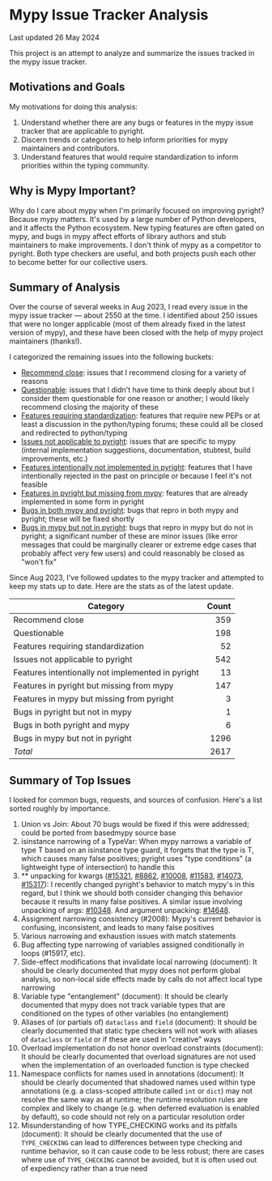 # Mypy Issue Tracker Analysis
Last updated 26 May 2024

This project is an attempt to analyze and summarize the issues tracked in the mypy issue tracker.

## Motivations and Goals
My motivations for doing this analysis:
1. Understand whether there are any bugs or features in the mypy issue tracker that are applicable to pyright.
2. Discern trends or categories to help inform priorities for mypy maintainers and contributors.
3. Understand features that would require standardization to inform priorities within the typing community.

## Why is Mypy Important?
Why do I care about mypy when I'm primarily focused on improving pyright? Because mypy matters. It's used by a large number of Python developers, and it affects the Python ecosystem. New typing features are often gated on mypy, and bugs in mypy affect efforts of library authors and stub maintainers to make improvements. I don't think of mypy as a competitor to pyright. Both type checkers are useful, and both projects push each other to become better for our collective users.

## Summary of Analysis
Over the course of several weeks in Aug 2023, I read every issue in the mypy issue tracker — about 2550 at the time. I identified about 250 issues that were no longer applicable (most of them already fixed in the latest version of mypy), and these have been closed with the help of mypy project maintainers (thanks!).

I categorized the remaining issues into the following buckets:
* [Recommend close](https://github.com/erictraut/mypy_issues/blob/main/recommend_close.md#features-and-bugs-that-i-recommend-closing): issues that I recommend closing for a variety of reasons
* [Questionable](https://github.com/erictraut/mypy_issues/blob/main/questionable.md#features-and-bugs-that-are-questionable): issues that I didn't have time to think deeply about but I consider them questionable for one reason or another; I would likely recommend closing the majority of these
* [Features requiring standardization](https://github.com/erictraut/mypy_issues/blob/main/questionable.md#features-and-bugs-that-are-questionable): features that require new PEPs or at least a discussion in the python/typing forums; these could all be closed and redirected to python/typing
* [Issues not applicable to pyright](https://github.com/erictraut/mypy_issues/blob/main/not_applicable.md#issues-not-applicable-to-pyright): issues that are specific to mypy (internal implementation suggestions, documentation, stubtest, build improvements, etc.)
* [Features intentionally not implemented in pyright](https://github.com/erictraut/mypy_issues/blob/main/features.md#features-intentionally-not-supported-in-pyright): features that I have intentionally rejected in the past on principle or because I feel it's not feasible
* [Features in pyright but missing from mypy](https://github.com/erictraut/mypy_issues/blob/main/features.md#features-supported-in-pyright-but-missing-from-mypy): features that are already implemented in some form in pyright
* [Bugs in both mypy and pyright](https://github.com/erictraut/mypy_issues/blob/main/bugs.md#bugs-in-both-mypy-and-pyright): bugs that repro in both mypy and pyright; these will be fixed shortly
* [Bugs in mypy but not in pyright](https://github.com/erictraut/mypy_issues/blob/main/bugs.md#bugs-in-mypy-but-not-in-pyright): bugs that repro in mypy but do not in pyright; a significant number of these are minor issues (like error messages that could be marginally clearer or extreme edge cases that probably affect very few users) and could reasonably be closed as "won't fix"

Since Aug 2023, I've followed updates to the mypy tracker and attempted to keep my stats up to date. Here are the stats as of the latest update.


| Category                                          | Count |
| ------------------------------------------------- | ----: |
| Recommend close                                   |  359  |
| Questionable                                      |  198  |
| Features requiring standardization                |   52  |
| Issues not applicable to pyright                  |  542  |
| Features intentionally not implemented in pyright |   13  |
| Features in pyright but missing from mypy         |  147  |
| Features in mypy but missing from pyright         |    3  |
| Bugs in pyright but not in mypy                   |    1  |
| Bugs in both pyright and mypy                     |    6  |
| Bugs in mypy but not in pyright                   | 1296  |
| _Total_                                           | 2617  |


## Summary of Top Issues

I looked for common bugs, requests, and sources of confusion. Here's a list sorted roughly by importance.

1. Union vs Join: About 70 bugs would be fixed if this were addressed; could be ported from basedmypy source base
2. isinstance narrowing of a TypeVar: When mypy narrows a variable of type T based on an isinstance type guard, it forgets that the type is T, which causes many false positives; pyright uses "type conditions" (a lightweight type of intersection) to handle this
3. \*\* unpacking for kwargs ([#15321](https://github.com/python/mypy/issues/15321), [#8862](https://github.com/python/mypy/issues/8862), [#10008](https://github.com/python/mypy/issues/10008), [#11583](https://github.com/python/mypy/issues/11583), [#14073](https://github.com/python/mypy/issues/14073), [#15317](https://github.com/python/mypy/issues/15317)): I recently changed pyright's behavior to match mypy's in this regard, but I think we should both consider changing this behavior because it results in many false positives. A similar issue involving unpacking of args: [#10348](https://github.com/python/mypy/issues/10348). And argument unpacking: [#14648](https://github.com/python/mypy/issues/14648
).
4. Assignment narrowing consistency (#2008): Mypy's current behavior is confusing, inconsistent, and leads to many false positives
5. Various narrowing and exhaustion issues with match statements
6. Bug affecting type narrowing of variables assigned conditionally in loops (#15917, etc).
7. Side-effect modifications that invalidate local narrowing (document): It should be clearly documented that mypy does not perform global analysis, so non-local side effects made by calls do not affect local type narrowing
8. Variable type "entanglement" (document): It should be clearly documented that mypy does not track variable types that are conditioned on the types of other variables (no entanglement)
9. Aliases of (or partials of) `dataclass` and `field` (document): It should be clearly documented that static type checkers will not work with aliases of `dataclass` or `field` or if these are used in "creative" ways
10. Overload implementation do not honor overload constraints (document): It should be clearly documented that overload signatures are not used when the implementation of an overloaded function is type checked
11. Namespace conflicts for names used in annotations (document): It should be clearly documented that shadowed names used within type annotations (e.g. a class-scoped attribute called `int` or `dict`) may not resolve the same way as at runtime; the runtime resolution rules are complex and likely to change (e.g. when deferred evaluation is enabled by default), so code should not rely on a particular resolution order
12. Misunderstanding of how TYPE_CHECKING works and its pitfalls (document): It should be clearly documented that the use of `TYPE_CHECKING` can lead to differences between type checking and runtime behavior, so it can cause code to be less robust; there are cases where use of `TYPE_CHECKING` cannot be avoided, but it is often used out of expediency rather than a true need

